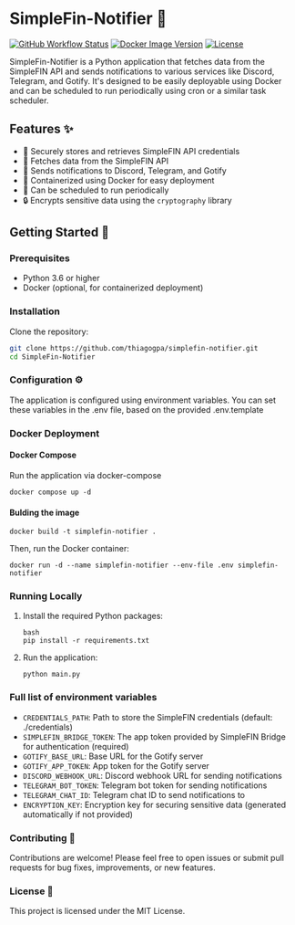 # SimpleFin-Notifier 📢

[![GitHub Workflow Status](https://img.shields.io/github/actions/workflow/status/thiagogpa/simplefin-notifier/build-docker-image.yml?label=Build%20Docker%20Image&logo=github&style=flat-square)](https://github.com/thiagogpa/simplefin-notifier/actions/workflows/build-docker-image.yml)
[![Docker Image Version](https://img.shields.io/docker/v/ghcr.io/thiagogpa/simplefin-notifier?label=Docker%20Image&logo=docker&style=flat-square)](https://github.com/thiagogpa/simplefin-notifier/pkgs/container/simplefin-notifier)
[![License](https://img.shields.io/github/license/thiagogpa/simplefin-notifier?style=flat-square)](https://github.com/thiagogpa/simplefin-notifier/blob/main/LICENSE)

SimpleFin-Notifier is a Python application that fetches data from the SimpleFIN API and sends notifications to various services like Discord, Telegram, and Gotify. It's designed to be easily deployable using Docker and can be scheduled to run periodically using cron or a similar task scheduler.

## Features ✨

- 🔑 Securely stores and retrieves SimpleFIN API credentials
- 📡 Fetches data from the SimpleFIN API
- 📢 Sends notifications to Discord, Telegram, and Gotify
- 🐳 Containerized using Docker for easy deployment
- 🔄 Can be scheduled to run periodically
- 🔒 Encrypts sensitive data using the `cryptography` library

## Getting Started 🚀

### Prerequisites

- Python 3.6 or higher
- Docker (optional, for containerized deployment)

### Installation

Clone the repository:

```bash
git clone https://github.com/thiagogpa/simplefin-notifier.git
cd SimpleFin-Notifier
```

### Configuration ⚙️

The application is configured using environment variables. 
You can set these variables in the .env file, based on the provided .env.template


### Docker Deployment

#### Docker Compose

Run the application via docker-compose

    docker compose up -d

#### Bulding the image


    docker build -t simplefin-notifier .


Then, run the Docker container:

    docker run -d --name simplefin-notifier --env-file .env simplefin-notifier


### Running Locally

1. Install the required Python packages:

   ```
   bash
   pip install -r requirements.txt
   ```

2. Run the application:

    ```
    python main.py   
    ```






### Full list of environment variables

- `CREDENTIALS_PATH`:	    Path to store the SimpleFIN credentials (default: ./credentials)
- `SIMPLEFIN_BRIDGE_TOKEN`:	The app token provided by SimpleFIN Bridge for authentication (required)
- `GOTIFY_BASE_URL`:	    Base URL for the Gotify server
- `GOTIFY_APP_TOKEN`:	    App token for the Gotify server
- `DISCORD_WEBHOOK_URL`:    Discord webhook URL for sending notifications
- `TELEGRAM_BOT_TOKEN`:	    Telegram bot token for sending notifications
- `TELEGRAM_CHAT_ID`:	    Telegram chat ID to send notifications to
- `ENCRYPTION_KEY`:	        Encryption key for securing sensitive data (generated automatically if not provided)


### Contributing 🤝

Contributions are welcome! Please feel free to open issues or submit pull requests for bug fixes, improvements, or new features.

### License 📄
This project is licensed under the MIT License.
